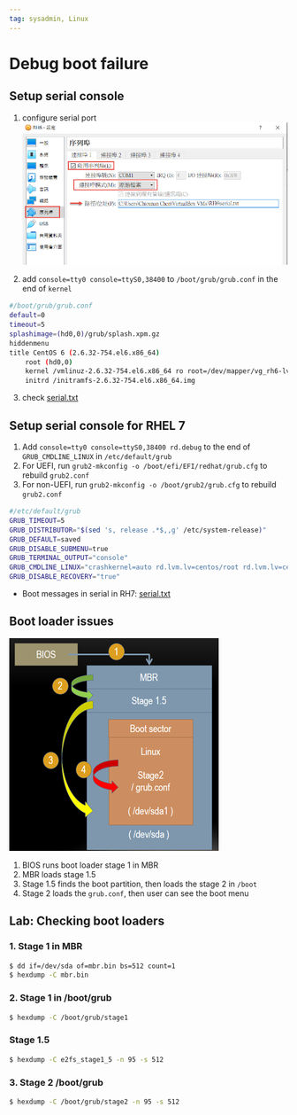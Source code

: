 ```yaml
---
tag: sysadmin, Linux
---
```


# Debug boot failure

## Setup serial console
1. configure serial port
![](fig/serial-out.jpg)

2. add ```console=tty0 console=ttyS0,38400``` to ```/boot/grub/grub.conf``` in the end of ``kernel``

```bash
#/boot/grub/grub.conf
default=0
timeout=5
splashimage=(hd0,0)/grub/splash.xpm.gz
hiddenmenu
title CentOS 6 (2.6.32-754.el6.x86_64)
	root (hd0,0)
	kernel /vmlinuz-2.6.32-754.el6.x86_64 ro root=/dev/mapper/vg_rh6-lv_root rd_NO_LUKS LANG=en_US.UTF-8 rd_LVM_LV=vg_rh6/lv_swap rd_NO_MD SYSFONT=latarcyrheb-sun16 crashkernel=auto rd_LVM_LV=vg_rh6/lv_root  KEYBOARDTYPE=pc KEYTABLE=us rd_NO_DM rhgb quiet console=tty0 console=ttyS0,38400
	initrd /initramfs-2.6.32-754.el6.x86_64.img
```
3. check [serial.txt](./serialRH6.txt)


## Setup serial console for RHEL 7

1. Add ```console=tty0 console=ttyS0,38400 rd.debug``` to the end of ```GRUB_CMDLINE_LINUX``` in ```/etc/default/grub```
2. For UEFI, run ```grub2-mkconfig -o /boot/efi/EFI/redhat/grub.cfg``` to rebuild ```grub2.conf```
3. For non-UEFI, run ```grub2-mkconfig -o /boot/grub2/grub.cfg``` to rebuild ```grub2.conf```

```bash
#/etc/default/grub
GRUB_TIMEOUT=5
GRUB_DISTRIBUTOR="$(sed 's, release .*$,,g' /etc/system-release)"
GRUB_DEFAULT=saved
GRUB_DISABLE_SUBMENU=true
GRUB_TERMINAL_OUTPUT="console"
GRUB_CMDLINE_LINUX="crashkernel=auto rd.lvm.lv=centos/root rd.lvm.lv=centos/swap rhgb quiet console=tty0 console=ttyS0,38400 rd.debug"
GRUB_DISABLE_RECOVERY="true"
```

- Boot messages in serial in RH7: [serial.txt](./serialRH7.txt)


## Boot loader issues
![](fig/boot-loader.png)
1. BIOS runs boot loader stage 1 in MBR
2. MBR loads stage 1.5
3. Stage 1.5 finds the boot partition, then loads the stage 2 in ```/boot```
4. Stage 2 loads the ```grub.conf```, then user can see the boot menu


## Lab: Checking boot loaders
### 1. Stage 1 in MBR
```bash
$ dd if=/dev/sda of=mbr.bin bs=512 count=1
$ hexdump -C mbr.bin
```
### 2. Stage 1 in /boot/grub
```bash
$ hexdump -C /boot/grub/stage1
```

### Stage 1.5
```bash
$ hexdump -C e2fs_stage1_5 -n 95 -s 512
```

### 3. Stage 2 /boot/grub
```bash
$ hexdump -C /boot/grub/stage2 -n 95 -s 512
```
